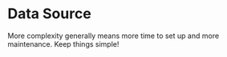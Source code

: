 # Data Source

More complexity generally means more time to set up and more maintenance. Keep things simple!
